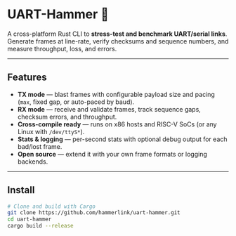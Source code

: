 # UART-Hammer 🔨

A cross-platform Rust CLI to **stress-test and benchmark UART/serial links**.  
Generate frames at line-rate, verify checksums and sequence numbers, and measure throughput, loss, and errors.

---

## Features

- **TX mode** — blast frames with configurable payload size and pacing (`max`, fixed gap, or auto-paced by baud).
- **RX mode** — receive and validate frames, track sequence gaps, checksum errors, and throughput.
- **Cross-compile ready** — runs on x86 hosts and RISC-V SoCs (or any Linux with `/dev/ttyS*`).
- **Stats & logging** — per-second stats with optional debug output for each bad/lost frame.
- **Open source** — extend it with your own frame formats or logging backends.

---

## Install

```bash
# Clone and build with Cargo
git clone https://github.com/hammerlink/uart-hammer.git
cd uart-hammer
cargo build --release
